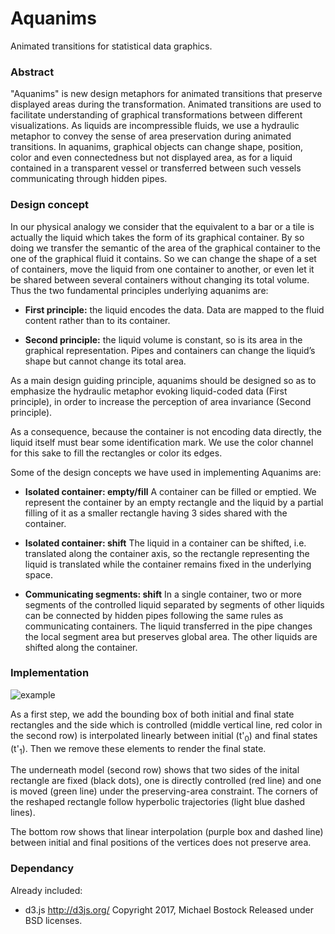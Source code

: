 # Aquanims
Animated transitions for statistical data graphics.

### Abstract
"Aquanims" is new design metaphors for animated transitions that preserve displayed areas during the
transformation. Animated transitions are used to facilitate understanding of graphical transformations between different
visualizations. As liquids are incompressible fluids, we use a hydraulic metaphor to convey the sense of area preservation during animated transitions. In aquanims, graphical objects can change shape, position, color and even connectedness but not displayed area, as for a liquid contained in a transparent vessel or transferred between such vessels communicating through hidden pipes.

### Design concept
In our physical analogy we consider that the equivalent to a bar or a tile is actually the liquid which takes the form of its graphical container. By so doing we transfer the semantic of the area of the graphical container to the one of the graphical fluid it contains. So we can change the shape of a set of containers, move the liquid from one container to another, or even let it be shared between several containers without changing its total volume. Thus the two fundamental principles underlying aquanims are:

- **First principle:** the liquid encodes the data. Data are mapped to the fluid content rather than to its container.

- **Second principle:** the liquid volume is constant, so is its area in the graphical representation. Pipes and containers can change the liquid’s shape but cannot change its total area.

As a main design guiding principle, aquanims should be designed so as to emphasize the hydraulic metaphor evoking liquid-coded data (First principle), in order to increase the perception of area invariance (Second principle).

As a consequence, because the container is not encoding data directly, the liquid itself must bear some identification mark. We use the color channel for this sake to fill the rectangles or color its edges.

Some of the design concepts we have used in implementing Aquanims are: 
- **Isolated container: empty/fill**
A container can be filled or emptied. We represent the container by an empty rectangle and the liquid by a partial filling of it as a smaller rectangle having 3 sides shared with the container.

- **Isolated container: shift**
The liquid in a container can be shifted, i.e. translated along the container axis, so the rectangle representing the liquid is translated while the container remains fixed in the underlying space.

- **Communicating segments: shift**
In a single container, two or more segments of the controlled liquid separated by segments of other liquids can be connected by hidden pipes following the same rules as communicating containers. The liquid transferred in the pipe changes the local segment area but preserves global area. The other liquids are shifted along the container.

### Implementation
![example](https://user-images.githubusercontent.com/40992880/42441215-6be88c96-8370-11e8-8795-3597b06af10e.JPG)

As a first step, we add the bounding box of both initial and final state rectangles and the side which is controlled (middle vertical line, red color in the second row) is interpolated linearly between initial (t'<sub>0</sub>) and final states (t'<sub>1</sub>). Then we remove these elements to render the final state. 

The underneath model (second row) shows that two sides of the inital rectangle are fixed (black dots), one is directly controlled (red line) and one is moved (green line) under the preserving-area constraint. The corners of the reshaped rectangle follow hyperbolic trajectories (light blue dashed lines). 

The bottom row shows that linear interpolation (purple box and dashed line) between initial and final positions of the vertices does not preserve area.

### Dependancy

Already included:
- d3.js http://d3js.org/ Copyright 2017, Michael Bostock Released under BSD licenses.
